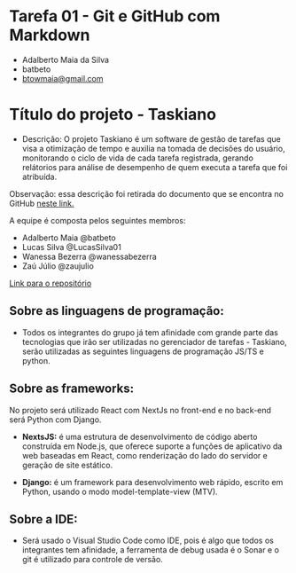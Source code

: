 # Tarefa 01 - Git e GitHub com Markdown

* Adalberto Maia da Silva
* batbeto
* btowmaia@gmail.com


# Título do projeto - Taskiano
- Descrição: O projeto Taskiano é um software de gestão de tarefas que visa a otimização de tempo e auxilia na tomada de decisões do usuário, monitorando o ciclo de vida de cada tarefa registrada, gerando relátorios para análise de desempenho de quem executa a tarefa que foi atribuída.

Observação: essa descrição foi retirada do documento que se encontra no GitHub [neste link.](https://github.com/wanessabezerra/Taskiano)

A equipe é composta pelos seguintes membros:
- Adalberto Maia @batbeto
- Lucas Silva @LucasSilva01
- Wanessa Bezerra @wanessabezerra
- Zaú Júlio @zaujulio

[Link para o repositório](https://github.com/wanessabezerra/Taskiano)


## Sobre as linguagens de programação:

 - Todos os integrantes do grupo já tem afinidade com grande parte das tecnologias que irão ser utilizadas no gerenciador de tarefas - Taskiano, serão utilizadas as seguintes linguagens de programação JS/TS e python.

## Sobre as frameworks: 
No projeto será utilizado React com NextJs no front-end e no back-end será Python com Django.

- **NextsJS:** é uma estrutura de desenvolvimento de código aberto construída em Node.js, que oferece suporte a funções de aplicativo da web baseadas em React, como renderização do lado do servidor e geração de site estático.


- **Django:** é um framework para desenvolvimento web rápido, escrito em Python, usando o modo model-template-view (MTV).


## Sobre a IDE:

- Será usado o Visual Studio Code como IDE, pois é algo que todos os integrantes tem afinidade, a ferramenta de debug usada é o Sonar e o git é utilizado para controle de versão.


